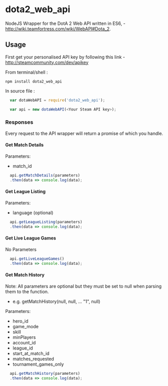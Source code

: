 # dota2_web_api

NodeJS Wrapper for the DotA 2 Web API written in ES6, - http://wiki.teamfortress.com/wiki/WebAPI#Dota_2.

## Usage
First get your personalised API key by following this link - http://steamcommunity.com/dev/apikey

From terminal/shell : 
``` 
npm install dota2_web_api
```


In source file : 

```javascript
  var dotaWebAPI = require('dota2_web_api');

  var api = new dotaWebAPI(<Your Steam API key>); 
```


### Responses
Every request to the API wrapper will return a promise of which you handle.
#### Get Match Details
Parameters:
  - match_id
```javascript
  api.getMatchDetails(parameters)
  .then(data => console.log(data);
```
#### Get League Listing
Parameters:
  - language (optional)
```javascript
  api.getLeagueListing(parameters)
  .then(data => console.log(data);
```
#### Get Live League Games
No Parameters
```javascript
  api.getLiveLeagueGames()
  .then(data => console.log(data);
```
#### Get Match History
Note: All parameters are optional but they must be set to null when parsing them to the function.
  - e.g. getMatchHistory(null, null, ... "1", null)


Parameters:
  - hero_id
  - game_mode
  - skill
  - minPlayers
  - account_id
  - league_id
  - start_at_match_id
  - matches_requested
  - tournament_games_only
```javascript
  api.getMatchHistory(parameters)
  .then(data => console.log(data);
```




